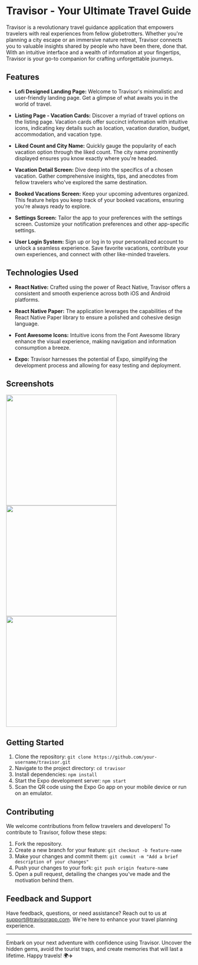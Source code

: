 # Travisor - Your Ultimate Travel Guide

Travisor is a revolutionary travel guidance application that empowers travelers with real experiences from fellow globetrotters. Whether you're planning a city escape or an immersive nature retreat, Travisor connects you to valuable insights shared by people who have been there, done that. With an intuitive interface and a wealth of information at your fingertips, Travisor is your go-to companion for crafting unforgettable journeys.

## Features

- **Lofi Designed Landing Page:** Welcome to Travisor's minimalistic and user-friendly landing page. Get a glimpse of what awaits you in the world of travel.

- **Listing Page - Vacation Cards:** Discover a myriad of travel options on the listing page. Vacation cards offer succinct information with intuitive icons, indicating key details such as location, vacation duration, budget, accommodation, and vacation type.

- **Liked Count and City Name:** Quickly gauge the popularity of each vacation option through the liked count. The city name prominently displayed ensures you know exactly where you're headed.

- **Vacation Detail Screen:** Dive deep into the specifics of a chosen vacation. Gather comprehensive insights, tips, and anecdotes from fellow travelers who've explored the same destination.

- **Booked Vacations Screen:** Keep your upcoming adventures organized. This feature helps you keep track of your booked vacations, ensuring you're always ready to explore.

- **Settings Screen:** Tailor the app to your preferences with the settings screen. Customize your notification preferences and other app-specific settings.

- **User Login System:** Sign up or log in to your personalized account to unlock a seamless experience. Save favorite vacations, contribute your own experiences, and connect with other like-minded travelers.

## Technologies Used

- **React Native:** Crafted using the power of React Native, Travisor offers a consistent and smooth experience across both iOS and Android platforms.

- **React Native Paper:** The application leverages the capabilities of the React Native Paper library to ensure a polished and cohesive design language.

- **Font Awesome Icons:** Intuitive icons from the Font Awesome library enhance the visual experience, making navigation and information consumption a breeze.

- **Expo:** Travisor harnesses the potential of Expo, simplifying the development process and allowing for easy testing and deployment.

## Screenshots
<div>
<img src="https://github.com/tugraturkseven/travisor/assets/28603785/df6de18a-1f7b-44a8-9fb5-2c1f996f56f2" width="300" />
<img src="https://github.com/tugraturkseven/travisor/assets/28603785/b9f8286a-b594-428f-9fee-45a66dfce0d1" width="300" />
<img src="https://github.com/tugraturkseven/travisor/assets/28603785/0de2a4d4-7dfe-4b7d-83dd-4540f6407bdc" width="300" />
</div>


## Getting Started

1. Clone the repository: `git clone https://github.com/your-username/travisor.git`
2. Navigate to the project directory: `cd travisor`
3. Install dependencies: `npm install`
4. Start the Expo development server: `npm start`
5. Scan the QR code using the Expo Go app on your mobile device or run on an emulator.

## Contributing

We welcome contributions from fellow travelers and developers! To contribute to Travisor, follow these steps:

1. Fork the repository.
2. Create a new branch for your feature: `git checkout -b feature-name`
3. Make your changes and commit them: `git commit -m "Add a brief description of your changes"`
4. Push your changes to your fork: `git push origin feature-name`
5. Open a pull request, detailing the changes you've made and the motivation behind them.

## Feedback and Support

Have feedback, questions, or need assistance? Reach out to us at support@travisorapp.com. We're here to enhance your travel planning experience.

---

Embark on your next adventure with confidence using Travisor. Uncover the hidden gems, avoid the tourist traps, and create memories that will last a lifetime. Happy travels! 🌍✈️
